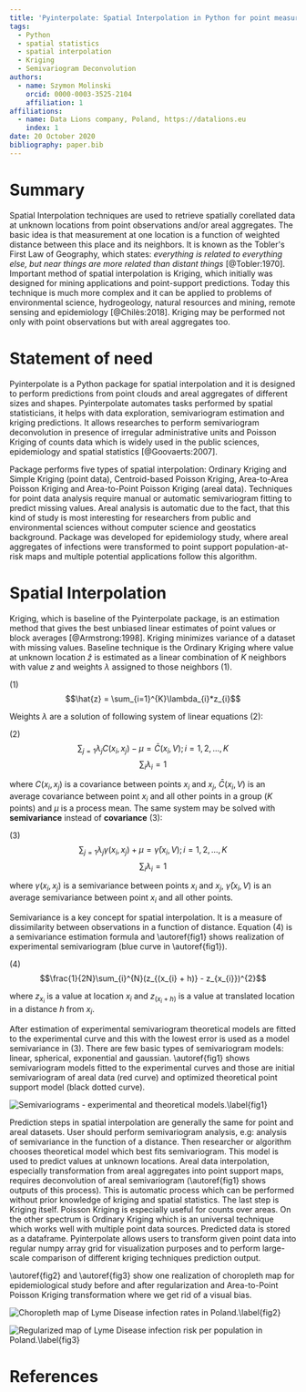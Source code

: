 ```yaml
---
title: 'Pyinterpolate: Spatial Interpolation in Python for point measurements and aggregated datasets'
tags:
  - Python
  - spatial statistics
  - spatial interpolation
  - Kriging
  - Semivariogram Deconvolution
authors:
  - name: Szymon Molinski
    orcid: 0000-0003-3525-2104
    affiliation: 1
affiliations:
  - name: Data Lions company, Poland, https://datalions.eu
    index: 1
date: 20 October 2020
bibliography: paper.bib
---
```


# Summary

Spatial Interpolation techniques are used to retrieve spatially corellated data at unknown locations from point observations and/or areal aggregates. The basic idea is that measurement at one location is a function of weighted distance between this place and its neighbors. It is known as the Tobler's First Law of Geography, which states: *everything is related to everything else, but near things are more related than distant things* [@Tobler:1970]. Important method of spatial interpolation is Kriging, which initially was designed for mining applications and point-support predictions. Today this technique is much more complex and it can be applied to problems of environmental science, hydrogeology, natural resources and mining, remote sensing and epidemiology [@Chilès:2018]. Kriging may be performed not only with point observations but with areal aggregates too.

# Statement of need

Pyinterpolate is a Python package for spatial interpolation and it is designed to perform predictions from point clouds and areal aggregates of different sizes and shapes. Pyinterpolate automates tasks performed by spatial statisticians, it helps with data exploration, semivariogram estimation and kriging predictions. It allows researches to perform semivariogram deconvolution in presence of irregular administrative units and Poisson Kriging of counts data which is widely used in the public sciences, epidemiology and spatial statistics [@Goovaerts:2007].

Package performs five types of spatial interpolation: Ordinary Kriging and Simple Kriging (point data), Centroid-based Poisson Kriging, Area-to-Area Poisson Kriging and Area-to-Point Poisson Kriging (areal data). Techniques for point data analysis require manual or automatic semivariogram fitting to predict missing values. Areal analysis is automatic due to the fact, that this kind of study is most interesting for researchers from public and environmental sciences without computer science and geostatics background. Package was developed for epidemiology study, where areal aggregates of infections were transformed to point support population-at-risk maps and multiple potential applications follow this algorithm.

# Spatial Interpolation

Kriging, which is baseline of the Pyinterpolate package, is an estimation method that gives the best unbiased linear estimates of point values or block averages [@Armstrong:1998]. Kriging minimizes variance of a dataset with missing values. Baseline technique is the Ordinary Kriging where value at unknown location $\hat{z}$ is estimated as a linear combination of $K$ neighbors with value $z$ and weights $\lambda$ assigned to those neighbors (1).

(1)
$$\hat{z} = \sum_{i=1}^{K}\lambda_{i}*z_{i}$$

Weights $\lambda$ are a solution of following system of linear equations (2):

(2)
$$\sum_{j=1}\lambda_{j} C(x_{i}, x_{j}) - \mu = \bar{C}(x_{i}, V); i=1, 2, ..., K$$
$$\sum_{i}\lambda_{i} = 1$$

where $C(x_{i}, x_{j})$ is a covariance between points $x_{i}$ and $x_{j}$, $\bar{C}(x_{i}, V)$ is an average covariance between point $x_{i}$ and all other points in a group ($K$ points) and $\mu$ is a process mean. The same system may be solved with **semivariance** instead of **covariance** (3):

(3)
$$\sum_{j=1}\lambda_{j} \gamma(x_{i}, x_{j}) + \mu = \bar{\gamma}(x_{i}, V); i=1, 2, ..., K$$
$$\sum_{i}\lambda_{i} = 1$$

where $\gamma(x_{i}, x_{j})$ is a semivariance between points $x_{i}$ and $x_{j}$, $\bar{\gamma}(x_{i}, V)$ is an average semivariance between point $x_{i}$ and all other points.

Semivariance is a key concept for spatial interpolation. It is a measure of dissimilarity between observations in a function of distance. Equation (4) is a semivariance estimation formula and \autoref{fig1} shows realization of experimental semivariogram (blue curve in \autoref{fig1}).

(4)
$$\frac{1}{2N}\sum_{i}^{N}(z_{(x_{i} + h)} - z_{x_{i}})^{2}$$

where $z_{x_{i}}$ is a value at location $x_{i}$ and $z_{(x_{i} + h)}$ is a value at translated location in a distance $h$ from $x_{i}$.

After estimation of experimental semivariogram theoretical models are fitted to the experimental curve and this with the lowest error is used as a model semivariance in (3). There are few basic types of semivariogram models: linear, spherical, exponential and gaussian. \autoref{fig1} shows semivariogram models fitted to the experimental curves and those are initial semivariogram of areal data (red curve) and optimized theoretical point support model (black dotted curve).

![Semivariograms - experimental and theoretical models.\label{fig1}](semivariogram_comparison.png)

Prediction steps in spatial interpolation are generally the same for point and areal datasets. User should perform semivariogram analysis, e.g: analysis of semivariance in the function of a distance. Then researcher or algorithm chooses theoretical model which best fits semivariogram. This model is used to predict values at unknown locations. Areal data interpolation, especially transformation from areal aggregates into point support maps, requires deconvolution of areal semivariogram (\autoref{fig1} shows outputs of this process). This is automatic process which can be performed without prior knowledge of kriging and spatial statistics. The last step is Kriging itself. Poisson Kriging is especially useful for counts over areas. On the other spectrum is Ordinary Kriging which is an universal technique which works well with multiple point data sources. Predicted data is stored as a dataframe. Pyinterpolate allows users to transform given point data into regular numpy array grid for visualization purposes and to perform large-scale comparison of different kriging techniques prediction output.

\autoref{fig2} and \autoref{fig3} show one realization of choropleth map for epidemiological study before and after regularization and Area-to-Point Poisson Kriging transformation where we get rid of a visual bias.

![Choropleth map of Lyme Disease infection rates in Poland.\label{fig2}](before_reg.png)

![Regularized map of Lyme Disease infection risk per population in Poland.\label{fig3}](after_reg.png)

# References